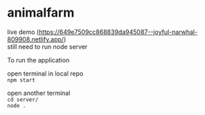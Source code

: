 # animalfarm
live demo (https://649e7509cc868839da945087--joyful-narwhal-809908.netlify.app/)<br>
still need to run node server

To run the application
 
 open terminal in local repo 
 <br> `npm start`
 
 open another terminal <br>
 `cd server/`
 <br> 
`node .`
